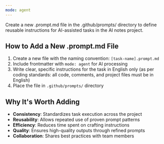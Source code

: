 ```yaml
---
mode: agent
---
```


Create a new .prompt.md file in the .github/prompts/ directory to define reusable instructions for AI-assisted tasks in the AI notes project.

## How to Add a New .prompt.md File

1. Create a new file with the naming convention: `[task-name].prompt.md`
2. Include frontmatter with `mode: agent` for AI processing
3. Write clear, specific instructions for the task in English only (as per coding standards: all code, comments, and project files must be in English)
4. Place the file in `.github/prompts/` directory

## Why It's Worth Adding

- **Consistency**: Standardizes task execution across the project
- **Reusability**: Allows repeated use of proven prompt patterns
- **Efficiency**: Reduces time spent on crafting instructions
- **Quality**: Ensures high-quality outputs through refined prompts
- **Collaboration**: Shares best practices with team members
